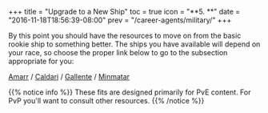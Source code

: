 +++ title = "Upgrade to a New Ship" toc = true icon = "**5. **" date = "2016-11-18T18:56:39-08:00" prev = "/career-agents/military/" +++

By this point you should have the resources to move on from the basic rookie ship to something better. The ships you have available will depend on your race, so choose the proper link below to go to the subsection appropriate for you:

[Amarr](/upgrading-ships/amarr/) / [Caldari](/upgrading-ships/caldari/) / [Gallente](/upgrading-ships/gallente/) / [Minmatar](/upgrading-ships/minmatar/)

{{% notice info %}} These fits are designed primarily for PvE content. For PvP you'll want to consult other resources. {{% /notice %}}
